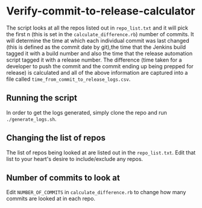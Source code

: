 # Verify-commit-to-release-calculator

The script looks at all the repos listed out in `repo_list.txt` and it will pick the first n (this is set in the `calculate_difference.rb`) number of commits. It will determine the time at which each individual commit was last changed (this is defined as the commit date by git),the time that the Jenkins build tagged it with a build number and also the time that the release automation script tagged it with a release number. The difference (time taken for a developer to push the commit and the commit ending up being prepped for release) is calculated and all of the above information are captured into a file called `time_from_commit_to_release_logs.csv`.

## Running the script

In order to get the logs generated, simply clone the repo and run
`./generate_logs.sh`.

## Changing the list of repos

The list of repos being looked at are listed out in the `repo_list.txt`. Edit
that list to your heart's desire to include/exclude any repos.

## Number of commits to look at

Edit `NUMBER_OF_COMMITS` in `calculate_difference.rb` to change how many commits
are looked at in each repo.


